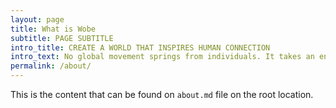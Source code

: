 ```yaml
---
layout: page
title: What is Wobe
subtitle: PAGE SUBTITLE
intro_title: CREATE A WORLD THAT INSPIRES HUMAN CONNECTION
intro_text: No global movement springs from individuals. It takes an entire team united behind something big. Together, we work hard, we laugh a lot, we brainstorm nonstop, we use hundreds of Post-Its a week, and we give the best high-fives in town.
permalink: /about/
---
```


This is the content that can be found on `about.md` file on the root location.
